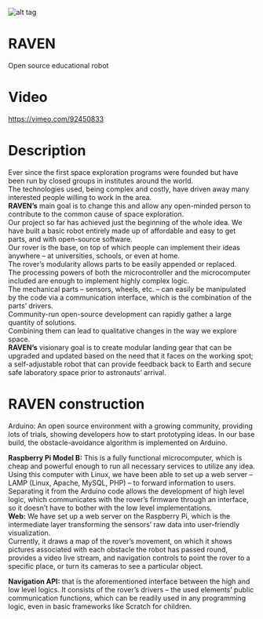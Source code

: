 ![alt tag](http://store.picbg.net/pubpic/16/84/b98488c81d151684.png)

RAVEN
=====

Open source educational robot

Video
====
https://vimeo.com/92450833


Description
====
Ever since the first space exploration programs were founded but have been run by closed groups in institutes around the world.    
The technologies used, being complex and costly, have driven away many interested people willing to work in the area.    
**RAVEN’s** main goal is to change this and allow any open-minded person to contribute to the common cause of space exploration.   
Our project so far has achieved just the beginning of the whole idea. We have built a basic robot entirely made up of affordable and easy to get parts, and with open-source software.   
Our rover is the base, on top of which people can implement their ideas anywhere – at universities, schools, or even at home.   
The rover’s modularity allows parts to be easily appended or replaced.   
The processing powers of both the microcontroller and the microcomputer included are enough to implement highly complex logic.   
The mechanical parts – sensors, wheels, etc. – can easily be manipulated by the code via a communication interface, which is the combination of the parts’ drivers.    
Community-run open-source development can rapidly gather a large quantity of solutions.   
Combining them can lead to qualitative changes in the way we explore space.    
**RAVEN’s** visionary goal is to create modular landing gear that can be upgraded and updated based on the need that it faces on the working spot; a self-adjustable robot that can provide feedback back to Earth and secure safe laboratory space prior to astronauts’ arrival.   

**RAVEN** construction
====
Arduino: An open source environment with a growing community, providing lots of trials, showing developers how to start prototyping ideas. In our base build, the obstacle-avoidance algorithm is implemented on Arduino.   

**Raspberry Pi Model B:** This is a fully functional microcomputer, which is cheap and powerful enough to run all necessary services to utilize any idea.    
Using this computer with Linux, we have been able to set up a web server – LAMP (Linux, Apache, MySQL, PHP) – to forward information to users.    
Separating it from the Arduino code allows the development of high level logic, which communicates with the rover’s firmware through an interface, so it doesn’t have to bother with the low level implementations.   
**Web:** We have set up a web server on the Raspberry Pi, which is the intermediate layer transforming the sensors’ raw data into user-friendly visualization.   
Currently, it draws a map of the rover’s movement, on which it shows pictures associated with each obstacle the robot has passed round, provides a video live stream, and navigation controls to point the rover to a specific place, or turn its cameras to see a particular object.   

**Navigation API:** that is the aforementioned interface between the high and low level logics. It consists of the rover’s drivers – the used elements’ public communication functions, which can be readily used in any programming logic, even in basic frameworks like Scratch for children.


